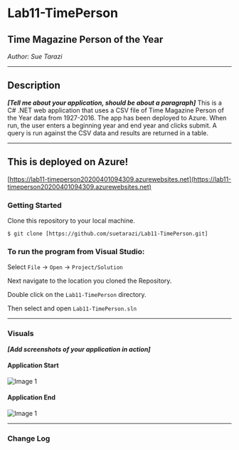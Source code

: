 # Lab11-TimePerson

## Time Magazine Person of the Year

*Author: Sue Tarazi*

----

## Description
***[Tell me about your application, should be about a paragraph]***
This is a C# .NET web application that uses a CSV file of Time Magazine Person of the Year data from 1927-2016. The app has been deployed to Azure. 
When run, the user enters a beginning year and end year and clicks submit. A query is run against the CSV data and results are returned in a table.

---
## This is deployed on Azure!
[https://lab11-timeperson20200401094309.azurewebsites.net](https://lab11-timeperson20200401094309.azurewebsites.net)

### Getting Started
Clone this repository to your local machine.

```
$ git clone [https://github.com/suetarazi/Lab11-TimePerson.git]
```

### To run the program from Visual Studio:
Select ```File``` -> ```Open``` -> ```Project/Solution```

Next navigate to the location you cloned the Repository.

Double click on the ```Lab11-TimePerson``` directory.

Then select and open ```Lab11-TimePerson.sln```

---

### Visuals
***[Add screenshots of your application in action]***

#### Application Start
![Image 1](https://i.imgur.com/eeV1MCX.png)
#### Application End
![Image 1](https://i.imgur.com/kJKRUEb.png)

---

### Change Log
